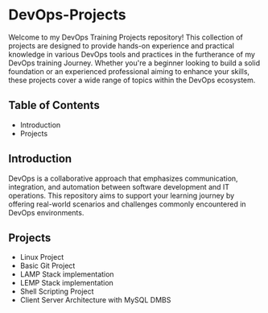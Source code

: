 # DevOps-Projects
Welcome to my DevOps Training Projects repository! This collection of projects are designed to provide hands-on experience and practical knowledge in various DevOps tools and practices in the furtherance of my DevOps training Journey. Whether you're a beginner looking to build a solid foundation or an experienced professional aiming to enhance your skills, these projects cover a wide range of topics within the DevOps ecosystem.

## Table of Contents
- Introduction
- Projects

## Introduction
DevOps is a collaborative approach that emphasizes communication, integration, and automation between software development and IT operations. This repository aims to support your learning journey by offering real-world scenarios and challenges commonly encountered in DevOps environments.

## Projects
- Linux Project
- Basic Git Project
- LAMP Stack implementation
- LEMP Stack implementation
- Shell Scripting Project
- Client Server Architecture with MySQL DMBS

